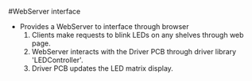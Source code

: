 #WebServer interface

- Provides a WebServer to interface through browser
  1. Clients make requests to blink LEDs on any shelves through web page.
  2. WebServer interacts with the Driver PCB  through driver library 'LEDController'.
  3. Driver PCB updates the LED matrix display.


